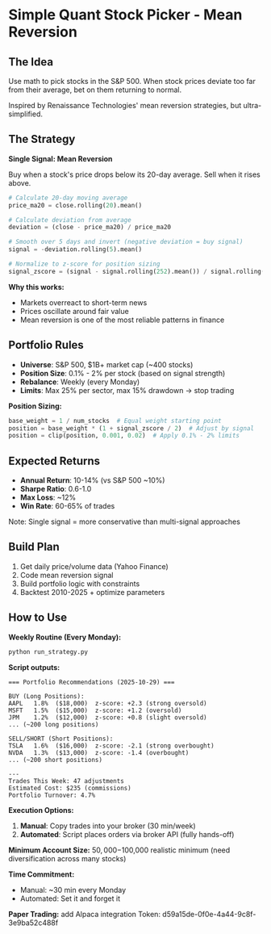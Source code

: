 # Simple Quant Stock Picker - Mean Reversion

## The Idea
Use math to pick stocks in the S&P 500. When stock prices deviate too far from their average, bet on them returning to normal.

Inspired by Renaissance Technologies' mean reversion strategies, but ultra-simplified.

## The Strategy

**Single Signal: Mean Reversion**

Buy when a stock's price drops below its 20-day average. Sell when it rises above.

```python
# Calculate 20-day moving average
price_ma20 = close.rolling(20).mean()

# Calculate deviation from average
deviation = (close - price_ma20) / price_ma20

# Smooth over 5 days and invert (negative deviation = buy signal)
signal = -deviation.rolling(5).mean()

# Normalize to z-score for position sizing
signal_zscore = (signal - signal.rolling(252).mean()) / signal.rolling(252).std()
```

**Why this works:**
- Markets overreact to short-term news
- Prices oscillate around fair value
- Mean reversion is one of the most reliable patterns in finance

## Portfolio Rules

- **Universe**: S&P 500, $1B+ market cap (~400 stocks)
- **Position Size**: 0.1% - 2% per stock (based on signal strength)
- **Rebalance**: Weekly (every Monday)
- **Limits**: Max 25% per sector, max 15% drawdown → stop trading

**Position Sizing:**
```python
base_weight = 1 / num_stocks  # Equal weight starting point
position = base_weight * (1 + signal_zscore / 2)  # Adjust by signal
position = clip(position, 0.001, 0.02)  # Apply 0.1% - 2% limits
```

## Expected Returns

- **Annual Return**: 10-14% (vs S&P 500 ~10%)
- **Sharpe Ratio**: 0.6-1.0
- **Max Loss**: ~12%
- **Win Rate**: 60-65% of trades

Note: Single signal = more conservative than multi-signal approaches

## Build Plan

1. Get daily price/volume data (Yahoo Finance)
2. Code mean reversion signal
3. Build portfolio logic with constraints
4. Backtest 2010-2025 + optimize parameters

## How to Use

**Weekly Routine (Every Monday):**
```bash
python run_strategy.py
```

**Script outputs:**
```
=== Portfolio Recommendations (2025-10-29) ===

BUY (Long Positions):
AAPL   1.8%  ($18,000)  z-score: +2.3 (strong oversold)
MSFT   1.5%  ($15,000)  z-score: +1.2 (oversold)
JPM    1.2%  ($12,000)  z-score: +0.8 (slight oversold)
... (~200 long positions)

SELL/SHORT (Short Positions):
TSLA   1.6%  ($16,000)  z-score: -2.1 (strong overbought)
NVDA   1.3%  ($13,000)  z-score: -1.4 (overbought)
... (~200 short positions)

---
Trades This Week: 47 adjustments
Estimated Cost: $235 (commissions)
Portfolio Turnover: 4.7%
```

**Execution Options:**
1. **Manual**: Copy trades into your broker (30 min/week)
2. **Automated**: Script places orders via broker API (fully hands-off)

**Minimum Account Size:** $50,000-$100,000 realistic minimum (need diversification across many stocks)

**Time Commitment:** 
- Manual: ~30 min every Monday
- Automated: Set it and forget it


**Paper Trading:** 
add Alpaca integration
Token: d59a15de-0f0e-4a44-9c8f-3e9ba52c488f